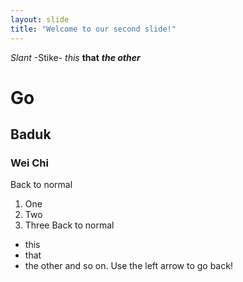 ```yaml
---
layout: slide
title: "Welcome to our second slide!"
---
```

_Slant_
-Stike-
*this*
**that**
***the other***
# Go
## Baduk
### Wei Chi
Back to normal
1. One
2. Two
3. Three
Back to normal 
- this
- that
- the other
and so on.
Use the left arrow to go back!
